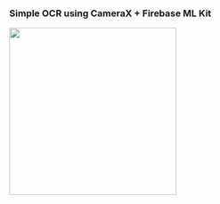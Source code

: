 ### Simple OCR using CameraX + Firebase ML Kit

<img src="https://user-images.githubusercontent.com/15277233/150678126-efc8fa32-09d9-4bf7-942a-97d8aaa89eaf.jpg" width=300>
